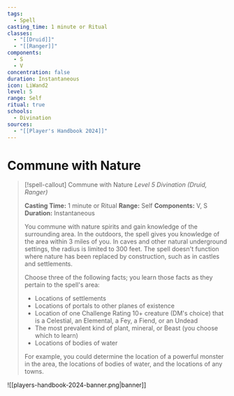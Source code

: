 ```yaml
---
tags:
  - Spell
casting_time: 1 minute or Ritual
classes:
  - "[[Druid]]"
  - "[[Ranger]]"
components:
  - S
  - V
concentration: false
duration: Instantaneous
icon: LiWand2
level: 5
range: Self
ritual: true
schools:
  - Divination
sources:
  - "[[Player's Handbook 2024]]"
---
```


# Commune with Nature

>[!spell-callout] Commune with Nature
>_Level 5 Divination (Druid, Ranger)_
>
>**Casting Time:** 1 minute or Ritual
>**Range:** Self
>**Components:** V, S
>**Duration:** Instantaneous
>
>You commune with nature spirits and gain knowledge of the surrounding area. In the outdoors, the spell gives you knowledge of the area within 3 miles of you. In caves and other natural underground settings, the radius is limited to 300 feet. The spell doesn't function where nature has been replaced by construction, such as in castles and settlements.
>
>Choose three of the following facts; you learn those facts as they pertain to the spell's area:
>
>- Locations of settlements
>- Locations of portals to other planes of existence
>- Location of one Challenge Rating 10+ creature (DM's choice) that is a Celestial, an Elemental, a Fey, a Fiend, or an Undead
>- The most prevalent kind of plant, mineral, or Beast (you choose which to learn)
>- Locations of bodies of water
>
>For example, you could determine the location of a powerful monster in the area, the locations of bodies of water, and the locations of any towns.


![[players-handbook-2024-banner.png|banner]]
